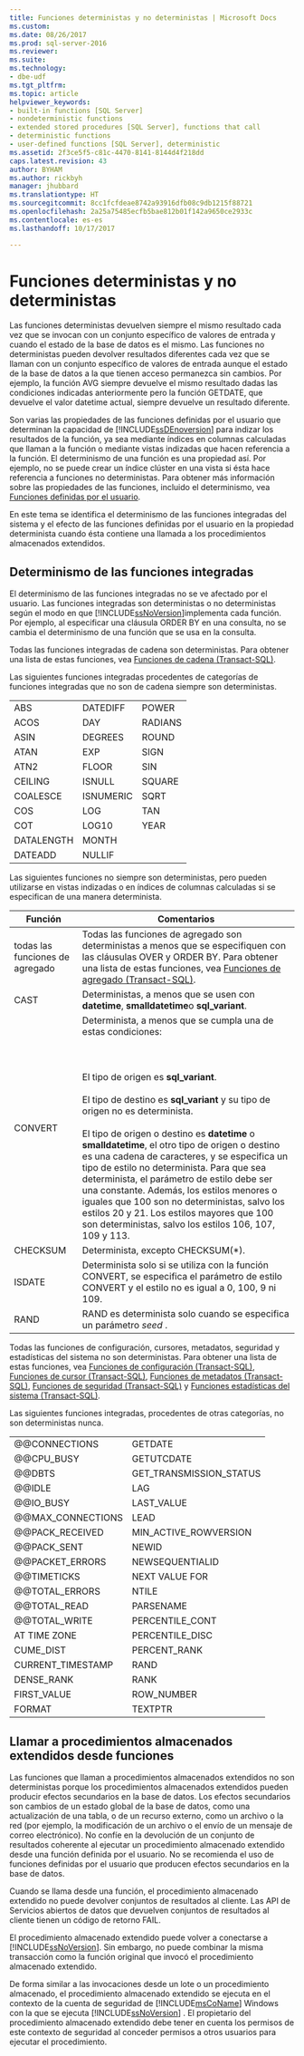 ```yaml
---
title: Funciones deterministas y no deterministas | Microsoft Docs
ms.custom: 
ms.date: 08/26/2017
ms.prod: sql-server-2016
ms.reviewer: 
ms.suite: 
ms.technology:
- dbe-udf
ms.tgt_pltfrm: 
ms.topic: article
helpviewer_keywords:
- built-in functions [SQL Server]
- nondeterministic functions
- extended stored procedures [SQL Server], functions that call
- deterministic functions
- user-defined functions [SQL Server], deterministic
ms.assetid: 2f3ce5f5-c81c-4470-8141-8144d4f218dd
caps.latest.revision: 43
author: BYHAM
ms.author: rickbyh
manager: jhubbard
ms.translationtype: HT
ms.sourcegitcommit: 8cc1fcfdeae8742a93916dfb08c9db1215f88721
ms.openlocfilehash: 2a25a75485ecfb5bae812b01f142a9650ce2933c
ms.contentlocale: es-es
ms.lasthandoff: 10/17/2017

---
```

# <a name="deterministic-and-nondeterministic-functions"></a>Funciones deterministas y no deterministas
  Las funciones deterministas devuelven siempre el mismo resultado cada vez que se invocan con un conjunto específico de valores de entrada y cuando el estado de la base de datos es el mismo. Las funciones no deterministas pueden devolver resultados diferentes cada vez que se llaman con un conjunto específico de valores de entrada aunque el estado de la base de datos a la que tienen acceso permanezca sin cambios. Por ejemplo, la función AVG siempre devuelve el mismo resultado dadas las condiciones indicadas anteriormente pero la función GETDATE, que devuelve el valor datetime actual, siempre devuelve un resultado diferente.  
  
 Son varias las propiedades de las funciones definidas por el usuario que determinan la capacidad de [!INCLUDE[ssDEnoversion](../../includes/ssdenoversion-md.md)] para indizar los resultados de la función, ya sea mediante índices en columnas calculadas que llaman a la función o mediante vistas indizadas que hacen referencia a la función. El determinismo de una función es una propiedad así. Por ejemplo, no se puede crear un índice clúster en una vista si ésta hace referencia a funciones no deterministas. Para obtener más información sobre las propiedades de las funciones, incluido el determinismo, vea [Funciones definidas por el usuario](../../relational-databases/user-defined-functions/user-defined-functions.md).  
  
 En este tema se identifica el determinismo de las funciones integradas del sistema y el efecto de las funciones definidas por el usuario en la propiedad determinista cuando ésta contiene una llamada a los procedimientos almacenados extendidos.  
  
## <a name="built-in-function-determinism"></a>Determinismo de las funciones integradas  
 El determinismo de las funciones integradas no se ve afectado por el usuario. Las funciones integradas son deterministas o no deterministas según el modo en que [!INCLUDE[ssNoVersion](../../includes/ssnoversion-md.md)]implementa cada función. Por ejemplo, al especificar una cláusula ORDER BY en una consulta, no se cambia el determinismo de una función que se usa en la consulta.  
  
 Todas las funciones integradas de cadena son deterministas. Para obtener una lista de estas funciones, vea [Funciones de cadena &#40;Transact-SQL&#41;](../../t-sql/functions/string-functions-transact-sql.md).  
  
 Las siguientes funciones integradas procedentes de categorías de funciones integradas que no son de cadena siempre son deterministas.  
  
||||  
|-|-|-|  
|ABS|DATEDIFF|POWER|  
|ACOS|DAY|RADIANS|  
|ASIN|DEGREES|ROUND|  
|ATAN|EXP|SIGN|  
|ATN2|FLOOR|SIN|  
|CEILING|ISNULL|SQUARE|  
|COALESCE|ISNUMERIC|SQRT|  
|COS|LOG|TAN|  
|COT|LOG10|YEAR|  
|DATALENGTH|MONTH||  
|DATEADD|NULLIF||  
  
 Las siguientes funciones no siempre son deterministas, pero pueden utilizarse en vistas indizadas o en índices de columnas calculadas si se especifican de una manera determinista.  
  
|Función|Comentarios|  
|--------------|--------------|  
|todas las funciones de agregado|Todas las funciones de agregado son deterministas a menos que se especifiquen con las cláusulas OVER y ORDER BY. Para obtener una lista de estas funciones, vea [Funciones de agregado &#40;Transact-SQL&#41;](../../t-sql/functions/aggregate-functions-transact-sql.md).|  
|CAST|Deterministas, a menos que se usen con **datetime**, **smalldatetime**o **sql_variant**.|  
|CONVERT|Determinista, a menos que se cumpla una de estas condiciones:<br /><br /> <br /><br /> El tipo de origen es **sql_variant**.<br /><br /> El tipo de destino es **sql_variant** y su tipo de origen no es determinista.<br /><br /> El tipo de origen o destino es **datetime** o **smalldatetime**, el otro tipo de origen o destino es una cadena de caracteres, y se especifica un tipo de estilo no determinista. Para que sea determinista, el parámetro de estilo debe ser una constante. Además, los estilos menores o iguales que 100 son no deterministas, salvo los estilos 20 y 21. Los estilos mayores que 100 son deterministas, salvo los estilos 106, 107, 109 y 113.|  
|CHECKSUM|Determinista, excepto CHECKSUM(*).|  
|ISDATE|Determinista solo si se utiliza con la función CONVERT, se especifica el parámetro de estilo CONVERT y el estilo no es igual a 0, 100, 9 ni 109.|  
|RAND|RAND es determinista solo cuando se especifica un parámetro *seed* .|  
  
 Todas las funciones de configuración, cursores, metadatos, seguridad y estadísticas del sistema no son deterministas. Para obtener una lista de estas funciones, vea [Funciones de configuración &#40;Transact-SQL&#41;](../../t-sql/functions/configuration-functions-transact-sql.md), [Funciones de cursor &#40;Transact-SQL&#41;](../../t-sql/functions/cursor-functions-transact-sql.md), [Funciones de metadatos &#40;Transact-SQL&#41;](../../t-sql/functions/metadata-functions-transact-sql.md), [Funciones de seguridad &#40;Transact-SQL&#41;](../../t-sql/functions/security-functions-transact-sql.md) y [Funciones estadísticas del sistema &#40;Transact-SQL&#41;](../../t-sql/functions/system-statistical-functions-transact-sql.md).  
  
 Las siguientes funciones integradas, procedentes de otras categorías, no son deterministas nunca.  
  
|||  
|-|-|  
|@@CONNECTIONS |GETDATE|  
|@@CPU_BUSY |GETUTCDATE|  
|@@DBTS |GET_TRANSMISSION_STATUS|  
|@@IDLE |LAG|  
|@@IO_BUSY |LAST_VALUE|  
|@@MAX_CONNECTIONS |LEAD|  
|@@PACK_RECEIVED |MIN_ACTIVE_ROWVERSION|  
|@@PACK_SENT |NEWID|  
|@@PACKET_ERRORS |NEWSEQUENTIALID|  
|@@TIMETICKS |NEXT VALUE FOR|  
|@@TOTAL_ERRORS |NTILE|  
|@@TOTAL_READ |PARSENAME|  
|@@TOTAL_WRITE |PERCENTILE_CONT|  
|AT TIME ZONE|PERCENTILE_DISC|
|CUME_DIST|PERCENT_RANK|  
|CURRENT_TIMESTAMP|RAND|  
|DENSE_RANK|RANK|  
|FIRST_VALUE|ROW_NUMBER|   
|FORMAT|TEXTPTR|  
  
## <a name="calling-extended-stored-procedures-from-functions"></a>Llamar a procedimientos almacenados extendidos desde funciones  
 Las funciones que llaman a procedimientos almacenados extendidos no son deterministas porque los procedimientos almacenados extendidos pueden producir efectos secundarios en la base de datos. Los efectos secundarios son cambios de un estado global de la base de datos, como una actualización de una tabla, o de un recurso externo, como un archivo o la red (por ejemplo, la modificación de un archivo o el envío de un mensaje de correo electrónico). No confíe en la devolución de un conjunto de resultados coherente al ejecutar un procedimiento almacenado extendido desde una función definida por el usuario. No se recomienda el uso de funciones definidas por el usuario que producen efectos secundarios en la base de datos.  
  
 Cuando se llama desde una función, el procedimiento almacenado extendido no puede devolver conjuntos de resultados al cliente. Las API de Servicios abiertos de datos que devuelven conjuntos de resultados al cliente tienen un código de retorno FAIL.  
  
 El procedimiento almacenado extendido puede volver a conectarse a [!INCLUDE[ssNoVersion](../../includes/ssnoversion-md.md)]. Sin embargo, no puede combinar la misma transacción como la función original que invocó el procedimiento almacenado extendido.  
  
 De forma similar a las invocaciones desde un lote o un procedimiento almacenado, el procedimiento almacenado extendido se ejecuta en el contexto de la cuenta de seguridad de [!INCLUDE[msCoName](../../includes/msconame-md.md)] Windows con la que se ejecuta [!INCLUDE[ssNoVersion](../../includes/ssnoversion-md.md)] . El propietario del procedimiento almacenado extendido debe tener en cuenta los permisos de este contexto de seguridad al conceder permisos a otros usuarios para ejecutar el procedimiento.  
  
  

